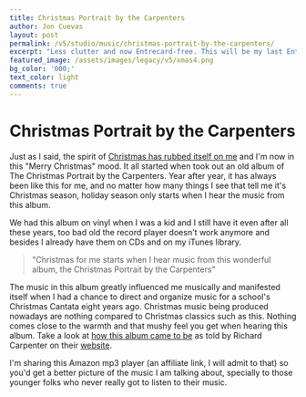 ```yaml
---
title: Christmas Portrait by the Carpenters
author: Jon Cuevas
layout: post
permalink: /v5/studio/music/christmas-portrait-by-the-carpenters/
excerpt: "Less clutter and now Entrecard-free. This will be my last Entrecard post on Archon Digital."
featured_image: /assets/images/legacy/v5/xmas4.png
bg_color: '000;'
text_color: light
comments: true
---
```

# Christmas Portrait by the Carpenters

Just as I said, the spirit of [Christmas has rubbed itself on me][1] and I'm now in this "Merry Christmas" mood. It all started when took out an old album of The Christmas Portrait by the Carpenters. Year after year, it has always been like this for me, and no matter how many things I see that tell me it's Christmas season, holiday season only starts when I hear the music from this album.

We had this album on vinyl when I was a kid and I still have it even after all these years, too bad old the record player doesn't work anymore and besides I already have them on CDs and on my iTunes library.

> "Christmas for me starts when I hear music from this wonderful album, the Christmas Portrait by the Carpenters"

The music in this album greatly influenced me musically and manifested itself when I had a chance to direct and organize music for a school's Christmas Cantata eight years ago. Christmas music being produced nowadays are nothing compared to Christmas classics such as this. Nothing comes close to the warmth and that mushy feel you get when hearing this album. Take a look at [how this album came to be][2] as told by Richard Carpenter on their [website][3].

I'm sharing this Amazon mp3 player (an affiliate link, I will admit to that) so you'd get a better picture of the music I am talking about, specially to those younger folks who never really got to listen to their music.

[1]: http://archondigital.com/life/christmas-just-around-the-corner/
[2]: http://www.richardandkarencarpenter.com/Album_Christmas%20Portrait.htm
[3]: http://www.richardandkarencarpenter.com